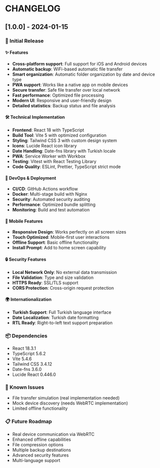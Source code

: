 # CHANGELOG

## [1.0.0] - 2024-01-15

### 🚀 Initial Release

#### ✨ Features
- **Cross-platform support**: Full support for iOS and Android devices
- **Automatic backup**: WiFi-based automatic file transfer
- **Smart organization**: Automatic folder organization by date and device type
- **PWA support**: Works like a native app on mobile devices
- **Secure transfer**: Safe file transfer over local network
- **Fast performance**: Optimized file processing
- **Modern UI**: Responsive and user-friendly design
- **Detailed statistics**: Backup status and file analysis

#### 🛠️ Technical Implementation
- **Frontend**: React 18 with TypeScript
- **Build Tool**: Vite 5 with optimized configuration
- **Styling**: Tailwind CSS 3 with custom design system
- **Icons**: Lucide React icon library
- **Date Handling**: Date-fns library with Turkish locale
- **PWA**: Service Worker with Workbox
- **Testing**: Vitest with React Testing Library
- **Code Quality**: ESLint, Prettier, TypeScript strict mode

#### 🔧 DevOps & Deployment
- **CI/CD**: GitHub Actions workflow
- **Docker**: Multi-stage build with Nginx
- **Security**: Automated security auditing
- **Performance**: Optimized bundle splitting
- **Monitoring**: Build and test automation

#### 📱 Mobile Features
- **Responsive Design**: Works perfectly on all screen sizes
- **Touch Optimized**: Mobile-first user interactions
- **Offline Support**: Basic offline functionality
- **Install Prompt**: Add to home screen capability

#### 🔒 Security Features
- **Local Network Only**: No external data transmission
- **File Validation**: Type and size validation
- **HTTPS Ready**: SSL/TLS support
- **CORS Protection**: Cross-origin request protection

#### 🌍 Internationalization
- **Turkish Support**: Full Turkish language interface
- **Date Localization**: Turkish date formatting
- **RTL Ready**: Right-to-left text support preparation

### 📦 Dependencies
- React 18.3.1
- TypeScript 5.6.2
- Vite 5.4.6
- Tailwind CSS 3.4.12
- Date-fns 3.6.0
- Lucide React 0.446.0

### 🚧 Known Issues
- File transfer simulation (real implementation needed)
- Mock device discovery (needs WebRTC implementation)
- Limited offline functionality

### 📋 Future Roadmap
- Real device communication via WebRTC
- Enhanced offline capabilities
- File compression options
- Multiple backup destinations
- Advanced security features
- Multi-language support